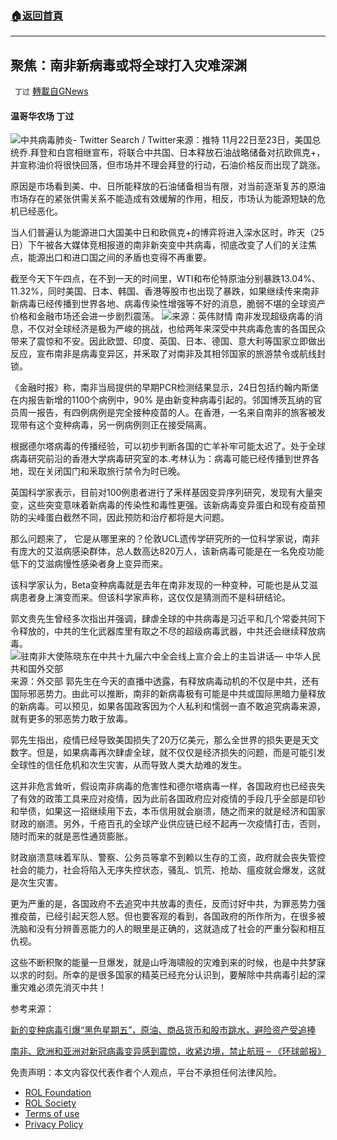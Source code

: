 ###  [:house:返回首頁](https://github.com/ourhimalayas/txt)
---


## 聚焦：南非新病毒或将全球打入灾难深渊
` 丁过` [轉載自GNews](https://gnews.org/zh-hans/1698460/)

#### 温哥华农场 丁过
![中共病毒肺炎- Twitter Search / Twitter](https://pbs.twimg.com/media/EV2HoIkVAAAD84e.jpg)来源：推特
11月22日至23日，美国总统乔.拜登和白宫相继宣布，将联合中共国、日本释放石油战略储备对抗欧佩克+，并宣称油价将很快回落，但市场并不理会拜登的行动，石油价格反而出现了跳涨。

原因是市场看到美、中、日所能释放的石油储备相当有限，对当前逐渐复苏的原油市场存在的紧张供需关系不能造成有效缓解的作用，相反，市场认为能源短缺的危机已经恶化。

当人们普遍认为能源进口大国美中日和欧佩克+的博弈将进入深水区时，昨天（25日）下午被各大媒体竞相报道的南非新突变中共病毒，彻底改变了人们的关注焦点，能源出口和进口国之间的矛盾也变得不再重要。

截至今天下午四点，在不到一天的时间里，WTI和布伦特原油分别暴跌13.04%、11.32%，同时美国、日本、韩国、香港等股市也出现了暴跌，如果继续传来南非新病毒已经传播到世界各地、病毒传染性增强等不好的消息，脆弱不堪的全球资产价格和金融市场还会进一步剧烈震荡。
![](https://assets.gnews.org/wp-content/uploads/2021/11/截屏2021-11-26-下午6.47.54.png)来源：英伟财情
南非发现超级病毒的消息，不仅对全球经济是极为严峻的挑战，也给两年来深受中共病毒危害的各国民众带来了震惊和不安。因此欧盟、印度、英国、日本、德国、意大利等国家立即做出反应，宣布南非是病毒变异区，并釆取了对南非及其相邻国家的旅游禁令或航线封锁。

《金融时报》称，南非当局提供的早期PCR检测结果显示，24日包括约翰内斯堡在内报告新增的1100个病例中，90% 是由新变种病毒引起的。邻国博茨瓦纳的官员周一报告，有四例病例是完全接种疫苗的人。在香港，一名来自南非的旅客被发现带有这个变种病毒，另一例病例则正在接受隔离。

根据德尔塔病毒的传播经验，可以初步判断各国的亡羊补牢可能太迟了。处于全球病毒研究前沿的香港大学病毒研究室的本.考林认为：病毒可能已经传播到世界各地，现在关闭国门和釆取旅行禁令为时已晚。

英国科学家表示，目前对100例患者进行了釆样基因变异序列研究，发现有大量突变，这些突变意味着新病毒的传染性和毒性更强。该新病毒变异蛋白和现有疫苗预防的尖峰蛋白截然不同，因此预防和治疗都将是大问题。

那么问题来了， 它是从哪里来的？伦敦UCL遗传学研究所的一位科学家说，南非有庞大的艾滋病感染群体，总人数高达820万人，该新病毒可能是在一名免疫功能低下的艾滋病慢性感染者身上变异而来。

该科学家认为，Beta变种病毒就是去年在南非发现的一种变种，可能也是从艾滋病患者身上演变而来。但该科学家声称，这仅仅是猜测而不是科研结论。

郭文贵先生曾经多次指出并强调，肆虐全球的中共病毒是习近平和几个常委共同下令释放的，中共的生化武器库里有取之不尽的超级病毒武器，中共还会继续释放病毒。
![驻南非大使陈晓东在中共十九届六中全会线上宣介会上的主旨讲话— 中华人民共和国外交部](https://assets.gnews.org/wp-content/uploads/2021/11/image-398.jpeg)来源：外交部
郭先生在今天的直播中透露，有释放病毒动机的不仅是中共，还有国际邪恶势力。由此可以推断，南非的新病毒极有可能是中共或国际黑暗力量释放的新病毒。可以预见，如果各国政客因为个人私利和懦弱一直不敢追究病毒来源，就有更多的邪恶势力敢于放毒。

郭先生指出，疫情已经导致美国损失了20万亿美元，那么全世界的损失更是天文数字。但是，如果病毒再次肆虐全球，就不仅仅是经济损失的问题，而是可能引发全球性的信任危机和次生灾害，从而导致人类大劫难的发生。

这并非危言耸听，假设南非病毒的危害性和德尔塔病毒一样，各国政府也已经丧失了有效的政策工具来应对疫情，因为此前各国政府应对疫情的手段几乎全部是印钞和举债，如果这一招继续用下去，本币信用就会崩溃，随之而来的就是经济和国家财政的崩溃。另外，千疮百孔的全球产业供应链已经不起再一次疫情打击，否则，随时而来的就是恶性通货膨胀。

财政崩溃意味着军队、警察、公务员等拿不到赖以生存的工资，政府就会丧失管控社会的能力，社会将陷入无序失控状态，骚乱、饥荒、抢劫、瘟疫就会爆发，这就是次生灾害。

更为严重的是，各国政府不去追究中共放毒的责任，反而讨好中共，为罪恶势力强推疫苗，已经引起天怨人怒。但也要客观的看到，各国政府的所作所为，在很多被洗脑和没有分辨善恶能力的人的眼里是正确的，这就造成了社会的严重分裂和相互仇视。

这些不断积聚的能量一旦爆发，就是山呼海啸般的灾难到来的时候，也是中共梦寐以求的时刻。所幸的是很多国家的精英已经充分认识到，要解除中共病毒引起的深重灾难必须先消灭中共！

参考来源：

[新的变种病毒引爆“黑色星期五”，原油、商品货币和股市跳水，避险资产受追捧](https://cn.investing.com/news/forex-news/article-2065288)

[南非、欧洲和亚洲对新冠病毒变异感到震惊，收紧边境，禁止航班 – 《环球邮报》](https://www.theglobeandmail.com/world/article-travel-bans-border-restrictions-imposed-in-several-countries-after-new/)

 

免责声明：本文内容仅代表作者个人观点，平台不承担任何法律风险。

- [ROL Foundation](https://rolfoundation.org/)
- [ROL Society](https://rolsociety.org/)
- [Terms of use](https://gnews.org/terms-of-use-3/)
- [Privacy Policy](https://gnews.org/privacy-policy/)
